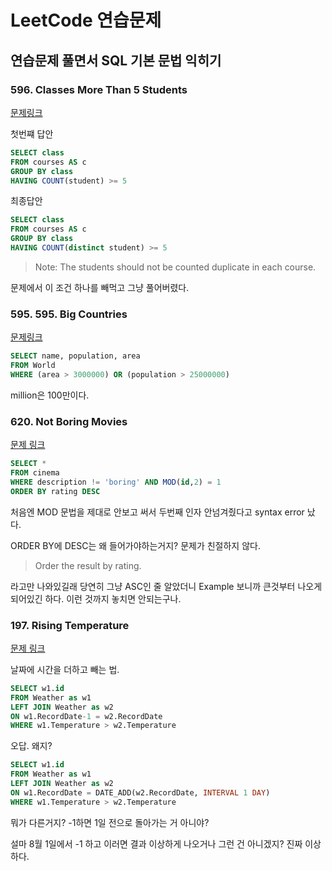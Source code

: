 # LeetCode 연습문제
## 연습문제 풀면서 SQL 기본 문법 익히기

### 596. Classes More Than 5 Students

[문제링크](https://leetcode.com/problems/classes-more-than-5-students/)

첫번쨰 답안

```sql
SELECT class
FROM courses AS c
GROUP BY class
HAVING COUNT(student) >= 5
```

최종답안

```sql
SELECT class
FROM courses AS c
GROUP BY class
HAVING COUNT(distinct student) >= 5
```

> Note:
> The students should not be counted duplicate in each course.

문제에서 이 조건 하나를 빼먹고 그냥 풀어버렸다.

### 595. 595. Big Countries


[문제링크](https://leetcode.com/problems/big-countries/submissions/)

```sql
SELECT name, population, area
FROM World
WHERE (area > 3000000) OR (population > 25000000)
```

million은 100만이다.

### 620. Not Boring Movies

[문제 링크](https://leetcode.com/problems/not-boring-movies/)

```sql
SELECT *
FROM cinema
WHERE description != 'boring' AND MOD(id,2) = 1
ORDER BY rating DESC
```

처음엔 MOD 문법을 제대로 안보고 써서 두번째 인자 안넘겨줬다고 syntax error 났다.

ORDER BY에 DESC는 왜 들어가야하는거지? 문제가 친절하지 않다. 

> Order the result by rating.

라고만 나와있길래 당연히 그냥 ASC인 줄 알았더니 Example 보니까 큰것부터 나오게 되어있긴 하다. 이런 것까지 놓치면 안되는구나.

### 197. Rising Temperature

[문제 링크](https://leetcode.com/problems/rising-temperature/)

날짜에 시간을 더하고 빼는 법.

```sql
SELECT w1.id
FROM Weather as w1
LEFT JOIN Weather as w2
ON w1.RecordDate-1 = w2.RecordDate
WHERE w1.Temperature > w2.Temperature
```

오답. 왜지?

```sql
SELECT w1.id
FROM Weather as w1
LEFT JOIN Weather as w2
ON w1.RecordDate = DATE_ADD(w2.RecordDate, INTERVAL 1 DAY)
WHERE w1.Temperature > w2.Temperature
```
뭐가 다른거지? -1하면 1일 전으로 돌아가는 거 아니야?

설마 8월 1일에서 -1 하고 이러면 결과 이상하게 나오거나 그런 건 아니겠지? 진짜 이상하다.